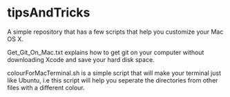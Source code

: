 tipsAndTricks
=============

A simple repository that has a few scripts that help you customize your Mac OS X.


Get_Git_On_Mac.txt explains how to get git on your computer without downloading 
Xcode and save your hard disk space.

colourForMacTerminal.sh is a simple script that will make your terminal just like
Ubuntu, i.e this script will help you seperate the directories from other files
with a different colour.


